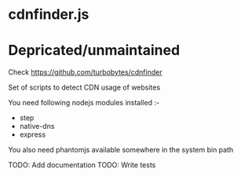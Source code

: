 cdnfinder.js
============


# Depricated/unmaintained

Check https://github.com/turbobytes/cdnfinder


Set of scripts to detect CDN usage of websites


You need following nodejs modules installed :-

* step
* native-dns
* express

You also need phantomjs available somewhere in the system bin path

TODO: Add documentation
TODO: Write tests
